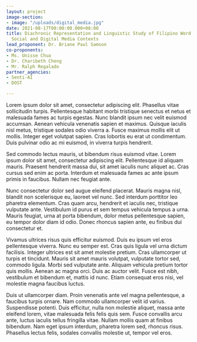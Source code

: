 ```yaml
---
layout: project
image-section:
- image: "/uploads/digital_media.jpg"
date: 2021-08-17T00:00:00.000+08:00
title: Diachronic Representation and Linguistic Study of Filipino Word Senses Across
  Social and Digital Media Contexts
lead_proponent: Dr. Briane Paul Samson
co-proponents:
- Ms. Unisse Chua
- Dr. Charibeth Cheng
- Mr. Ralph Regalado
partner_agencies:
- Senti-AI
- DOST

---
```

Lorem ipsum dolor sit amet, consectetur adipiscing elit. Phasellus vitae sollicitudin turpis. Pellentesque habitant morbi tristique senectus et netus et malesuada fames ac turpis egestas. Nunc blandit ipsum nec velit euismod accumsan. Aenean vehicula venenatis sapien et maximus. Quisque iaculis nisl metus, tristique sodales odio viverra a. Fusce maximus mollis elit ut mollis. Integer eget volutpat sapien. Cras lobortis eu erat ut condimentum. Duis pulvinar odio ac mi euismod, in viverra turpis hendrerit.

Sed commodo lectus mauris, ut bibendum risus euismod vitae. Lorem ipsum dolor sit amet, consectetur adipiscing elit. Pellentesque id aliquam mauris. Praesent hendrerit massa dui, sit amet iaculis nunc aliquet ac. Cras cursus sed enim ac porta. Interdum et malesuada fames ac ante ipsum primis in faucibus. Nullam nec feugiat ante.

Nunc consectetur dolor sed augue eleifend placerat. Mauris magna nisl, blandit non scelerisque eu, laoreet vel nunc. Sed interdum porttitor leo pharetra elementum. Cras quam arcu, hendrerit et iaculis nec, tristique vulputate ante. Vestibulum id purus et sem tempus vehicula tempus a urna. Mauris feugiat, urna at porta bibendum, dolor metus pellentesque sapien, eu tempor dolor diam id odio. Donec rhoncus sapien ante, eu finibus dui consectetur et.

Vivamus ultrices risus quis efficitur euismod. Duis eu ipsum vel eros pellentesque viverra. Nunc eu semper est. Cras quis ligula vel urna dictum facilisis. Integer ultrices est sit amet molestie pretium. Cras ullamcorper ut turpis et tincidunt. Mauris sit amet mauris volutpat, vulputate tortor sed, commodo ligula. Morbi sed vulputate ante. Aliquam vehicula pretium tortor quis mollis. Aenean ac magna orci. Duis ac auctor velit. Fusce est nibh, vestibulum et bibendum et, mattis id nunc. Etiam consequat eros nisi, vel molestie magna faucibus luctus.

Duis ut ullamcorper diam. Proin venenatis ante vel magna pellentesque, a faucibus turpis ornare. Nam commodo ullamcorper velit id varius. Suspendisse potenti. Duis efficitur, nulla non molestie aliquet, massa ante eleifend lorem, vitae malesuada felis felis quis sem. Fusce convallis arcu ante, luctus iaculis tellus fringilla vitae. Nullam mollis quam at finibus bibendum. Nam eget ipsum interdum, pharetra lorem sed, rhoncus risus. Phasellus lectus felis, sodales convallis molestie ut, tempor vel eros.
